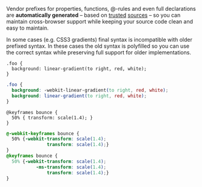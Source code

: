 <!--{

"title": "Auto prefixing"

}-->

Vendor prefixes for properties, functions, @-rules and even full declarations are **automatically generated** – based on [trusted](http://caniuse.com) [sources](http://developer.mozilla.org/en-US/docs/CSS/CSS_Reference) – so you can maintain cross-browser support while keeping your source code clean and easy to maintain.

In some cases (e.g. CSS3 gradients) final syntax is incompatible with older prefixed syntax. In these cases the old syntax is polyfilled so you can use the correct syntax while preserving full support for older implementations.

```crush
.foo {
  background: linear-gradient(to right, red, white);
}
```

```css
.foo {
  background: -webkit-linear-gradient(to right, red, white);
  background: linear-gradient(to right, red, white);
}
```


```crush
@keyframes bounce {
  50% { transform: scale(1.4); }
}
```

```css
@-webkit-keyframes bounce {
  50% {-webkit-transform: scale(1.4);
               transform: scale(1.4);}
}
@keyframes bounce {
  50% {-webkit-transform: scale(1.4);
           -ms-transform: scale(1.4);
               transform: scale(1.4);}
}
```
